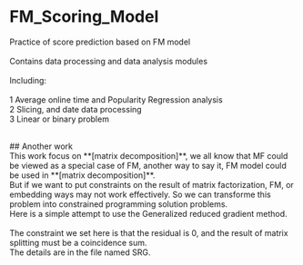 # FM_Scoring_Model
Practice of score prediction based on FM model<br />
<br />
Contains data processing and data analysis modules<br />
<br />
Including:<br />
<br />
1 Average online time and Popularity Regression analysis<br />
2 Slicing, and date data processing<br />
3 Linear or binary problem<br />

<br />
## Another work<br />
This work focus on **[matrix decomposition]**, we all know that MF could be viewed as a special case of FM, another way to say it, FM model could be used in **[matrix decomposition]**.<br />
But if we want to put constraints on the result of matrix factorization, FM, or embedding ways may not work effectively. So we can transforme this problem into constrained programming solution problems.<br />
Here is a simple attempt to use the Generalized reduced gradient method.<br />
<br />
The constraint we set here is that the residual is 0, and the result of matrix splitting must be a coincidence sum.<br />
The details are in the file named SRG.<br />
